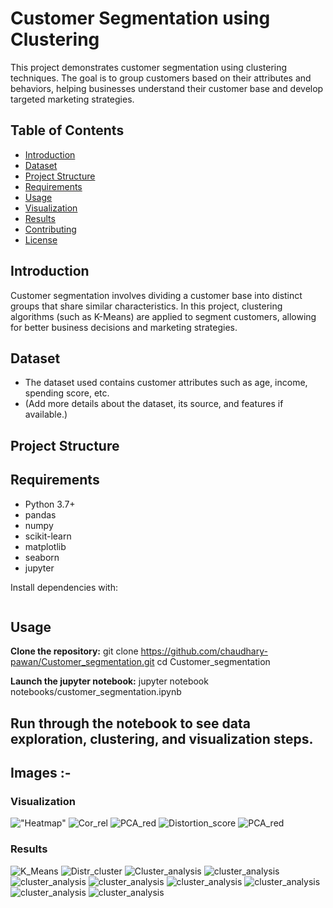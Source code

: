 # Customer Segmentation using Clustering

This project demonstrates customer segmentation using clustering techniques. The goal is to group customers based on their attributes and behaviors, helping businesses understand their customer base and develop targeted marketing strategies.

## Table of Contents

- [Introduction](#introduction)
- [Dataset](#dataset)
- [Project Structure](#project-structure)
- [Requirements](#requirements)
- [Usage](#usage)
- [Visualization](#Visualization)
- [Results](#results)
- [Contributing](#contributing)
- [License](#license)

## Introduction

Customer segmentation involves dividing a customer base into distinct groups that share similar characteristics. In this project, clustering algorithms (such as K-Means) are applied to segment customers, allowing for better business decisions and marketing strategies.

## Dataset

- The dataset used contains customer attributes such as age, income, spending score, etc.
- (Add more details about the dataset, its source, and features if available.)

## Project Structure



## Requirements

- Python 3.7+
- pandas
- numpy
- scikit-learn
- matplotlib
- seaborn
- jupyter

Install dependencies with:

```bash pip install -r requirements.txt
```
## Usage

**Clone the repository:**
git clone https://github.com/chaudhary-pawan/Customer_segmentation.git
cd Customer_segmentation

**Launch the jupyter notebook:**
jupyter notebook notebooks/customer_segmentation.ipynb

**Run through the notebook to see data exploration, clustering, and visualization steps.**
---

## Images :-
### Visualization
!["Heatmap"](Data_Visualization/0.1.png)
![Cor_rel](Data_Visualization/0.2.png)
![PCA_red](Data_Visualization/1.png)
![Distortion_score](Data_Visualization/2.png)
![PCA_red](Data_Visualization/1.png)


### Results
![K_Means](Result/3.png)
![Distr_cluster](Result/4.png)
![Cluster_analysis](Result/5.png)
![cluster_analysis](Result/6.png)
![cluster_analysis](Result/7.png)
![cluster_analysis](Result/8.png)
![cluster_analysis](Result/9.png)
![cluster_analysis](Result/10.png)
![cluster_analysis](Result/11.png)
![cluster_analysis](Result/12.png)


